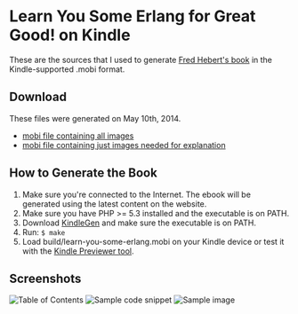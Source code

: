 Learn You Some Erlang for Great Good! on Kindle
===============================================
These are the sources that I used to generate [Fred Hebert's book][1] in the
Kindle-supported .mobi format.

Download
--------

These files were generated on May 10th, 2014.

 - [mobi file containing all images](http://static.igstan.ro/learn-you-some-erlang-10-may-2015-all-images.mobi)
 - [mobi file containing just images needed for explanation](http://static.igstan.ro/learn-you-some-erlang-10-may-2014.mobi)


How to Generate the Book
------------------------
1. Make sure you're connected to the Internet. The ebook will be generated using
the latest content on the website.
2. Make sure you have PHP >= 5.3 installed and the executable is on PATH.
3. Download [KindleGen][2] and make sure the executable is on PATH.
4. Run: `$ make`
5. Load build/learn-you-some-erlang.mobi on your Kindle device or test it with
the [Kindle Previewer tool][2].

Screenshots
-----------
![Table of Contents](https://github.com/igstan/learn-you-some-erlang-kindle/raw/master/screenshot-01.gif)
![Sample code snippet](https://github.com/igstan/learn-you-some-erlang-kindle/raw/master/screenshot-02.gif)
![Sample image](https://github.com/igstan/learn-you-some-erlang-kindle/raw/master/screenshot-03.gif)

[1]: http://learnyousomeerlang.com/
[2]: http://www.amazon.com/gp/feature.html?ie=UTF8&docId=1000234621
[3]: http://static.igstan.ro/learn-you-some-erlang-10-april-2014.mobi
